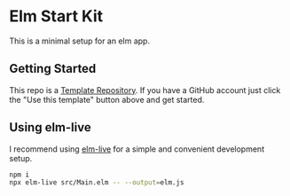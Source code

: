 # Elm Start Kit

This is a minimal setup for an elm app.

## Getting Started

This repo is a [Template Repository](https://help.github.com/en/articles/creating-a-repository-from-a-template). If you have a GitHub account just click the "Use this template" button above and get started.

## Using elm-live

I recommend using [elm-live](https://www.elm-live.com/) for a simple and convenient development setup.

```bash
npm i
npx elm-live src/Main.elm -- --output=elm.js
```

